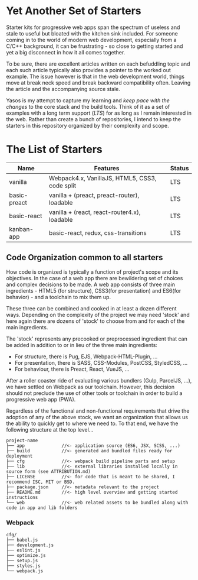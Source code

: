 Yet Another Set of Starters
===========================
Starter kits for progressive web apps span the spectrum of useless and stale to useful but bloated with the kitchen sink included. For someone coming in to the world of modern web development, especially from a C/C++ background, it can be frustrating - so close to getting started and yet a big disconnect in how it all comes together. 

To be sure, there are excellent articles written on each befuddling topic and each such article typically also provides a pointer to the worked out example. The issue however is that in the web development world, things move at break neck speed and break backward compatibility often. Leaving the article and the accompanying source stale.

Yasos is my attempt to capture my learning and *keep pace with the changes* to the core stack and the build tools. Think of it as a set of examples with a long term support (*LTS*) for as long as I remain interested in the web. Rather than create a bunch of repositories, I intend to keep the starters in this repository organized by their complexity and scope.

The List of Starters
====================

| Name           | Features                                       | Status |
|----------------|------------------------------------------------|--------|
| vanilla        | Webpack4.x, VanillaJS, HTML5, CSS3, code split | LTS    |
| basic-preact   | vanilla + (preact, preact-router), loadable    | LTS    |
| basic-react    | vanilla + (react, react-router4.x), loadable   | LTS    |
| kanban-app     | basic-react, redux, css-transitions            | LTS    |

Code Organization common to all starters
----------------------------------------

How code is organized is typically a function of project's scope and its objectives. In the case of a web app there are bewildering set of choices and complex decisions to be made. A web app consists of three main ingredients - HTML5 (for structure), CSS3(for presentation) and ES6(for behavior) - and a toolchain to mix them up.

These three can be combined and cooked in at least a dozen different ways. Depending on the complexity of the project we may need 'stock' and here again there are dozens of 'stock' to choose from and for each of the main ingredients.

The 'stock' represents any precooked or preprocessed ingredient that can be added in addition to or in lieu of the three main ingredients:

- For structure, there is Pug, EJS, Webpack-HTML-Plugin, ...
- For presentation, there is SASS, CSS-Modules, PostCSS, StyledCSS, ...
- For behaviour, there is Preact, React, VueJS, ...

After a roller coaster ride of evaluating various bundlers (Gulp, ParcelJS, ...), we have settled on Webpack as our toolchain. However, this decision should not preclude the use of other tools or toolchain in order to build a progressive web app (PWA).

Regardless of the functional and non-functional requirements that drive the adoption of any of the above stock, we want an organization that allows us the ability to quickly get to where we need to. To that end, we have the following structure at the top level...
```console
project-name
├── app              //<- application source (ES6, JSX, SCSS, ...)
├── build            //<- generated and bundled files ready for deployment
├── cfg              //<- webpack build pipeline parts and setup
├── lib              //<- external libraries installed locally in source form (see ATTRIBUTION.md)
├── LICENSE          //<- for code that is meant to be shared, I recommend ISC, MIT or BSD.
├── package.json     //<- metadata relevant to the project
├── README.md        //<- high level overview and getting started instructions
└── web              //<- web related assets to be bundled along with code in app and lib folders
```

### Webpack ###
```console
cfg/
├── babel.js
├── development.js
├── eslint.js
├── optimize.js
├── setup.js
├── styles.js
└── webpack.js
```


